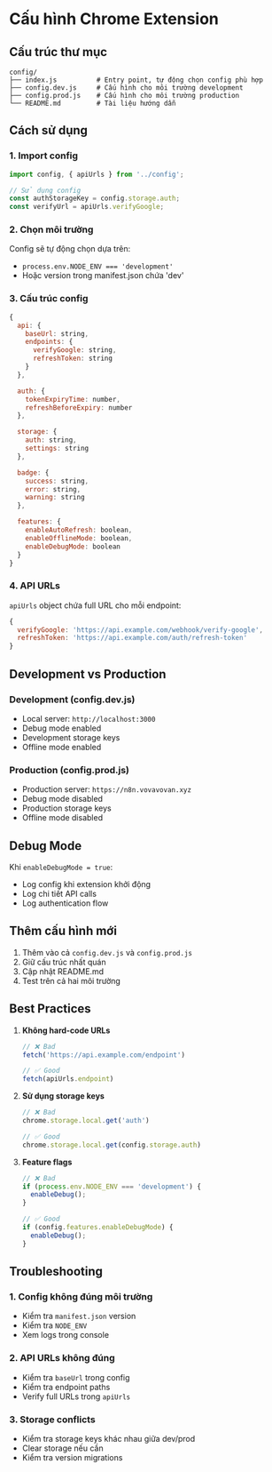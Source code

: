 # Cấu hình Chrome Extension

## Cấu trúc thư mục

```
config/
├── index.js          # Entry point, tự động chọn config phù hợp
├── config.dev.js     # Cấu hình cho môi trường development
├── config.prod.js    # Cấu hình cho môi trường production
└── README.md         # Tài liệu hướng dẫn
```

## Cách sử dụng

### 1. Import config

```javascript
import config, { apiUrls } from '../config';

// Sử dụng config
const authStorageKey = config.storage.auth;
const verifyUrl = apiUrls.verifyGoogle;
```

### 2. Chọn môi trường

Config sẽ tự động chọn dựa trên:
- `process.env.NODE_ENV === 'development'`
- Hoặc version trong manifest.json chứa 'dev'

### 3. Cấu trúc config

```javascript
{
  api: {
    baseUrl: string,
    endpoints: {
      verifyGoogle: string,
      refreshToken: string
    }
  },

  auth: {
    tokenExpiryTime: number,
    refreshBeforeExpiry: number
  },

  storage: {
    auth: string,
    settings: string
  },

  badge: {
    success: string,
    error: string,
    warning: string
  },

  features: {
    enableAutoRefresh: boolean,
    enableOfflineMode: boolean,
    enableDebugMode: boolean
  }
}
```

### 4. API URLs

`apiUrls` object chứa full URL cho mỗi endpoint:
```javascript
{
  verifyGoogle: 'https://api.example.com/webhook/verify-google',
  refreshToken: 'https://api.example.com/auth/refresh-token'
}
```

## Development vs Production

### Development (config.dev.js)
- Local server: `http://localhost:3000`
- Debug mode enabled
- Development storage keys
- Offline mode enabled

### Production (config.prod.js)
- Production server: `https://n8n.vovavovan.xyz`
- Debug mode disabled
- Production storage keys
- Offline mode disabled

## Debug Mode

Khi `enableDebugMode = true`:
- Log config khi extension khởi động
- Log chi tiết API calls
- Log authentication flow

## Thêm cấu hình mới

1. Thêm vào cả `config.dev.js` và `config.prod.js`
2. Giữ cấu trúc nhất quán
3. Cập nhật README.md
4. Test trên cả hai môi trường

## Best Practices

1. **Không hard-code URLs**
   ```javascript
   // ❌ Bad
   fetch('https://api.example.com/endpoint')
   
   // ✅ Good
   fetch(apiUrls.endpoint)
   ```

2. **Sử dụng storage keys**
   ```javascript
   // ❌ Bad
   chrome.storage.local.get('auth')
   
   // ✅ Good
   chrome.storage.local.get(config.storage.auth)
   ```

3. **Feature flags**
   ```javascript
   // ❌ Bad
   if (process.env.NODE_ENV === 'development') {
     enableDebug();
   }
   
   // ✅ Good
   if (config.features.enableDebugMode) {
     enableDebug();
   }
   ```

## Troubleshooting

### 1. Config không đúng môi trường
- Kiểm tra `manifest.json` version
- Kiểm tra `NODE_ENV`
- Xem logs trong console

### 2. API URLs không đúng
- Kiểm tra `baseUrl` trong config
- Kiểm tra endpoint paths
- Verify full URLs trong `apiUrls`

### 3. Storage conflicts
- Kiểm tra storage keys khác nhau giữa dev/prod
- Clear storage nếu cần
- Kiểm tra version migrations

